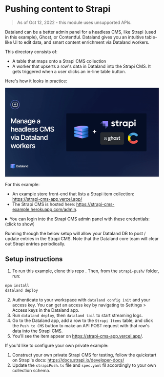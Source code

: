 # Pushing content to Strapi

> As of Oct 12, 2022 - this module uses unsupported APIs.

Dataland can be a better admin panel for a headless CMS, like Strapi (used in this example), Ghost, or Contentful. Dataland gives you an intuitive table-like UI to edit data, and smart content enrichment via Dataland workers.

This directory consists of:

- A table that maps onto a Strapi CMS collection
- A worker that upserts a row's data in Dataland into the Strapi CMS. It gets triggered when a user clicks an in-line table button.

Here's how it looks in practice:

![Strapi example overview](Strapi.gif)

For this example:

- An example store front-end that lists a Strapi item collection: https://strapi-cms-app.vercel.app/
- The Strapi CMS is hosted here: https://strapi-cms-example.herokuapp.com/admin.

<details>
<summary>You can login into the Strapi CMS admin panel with these credentials: (click to show)</summary>

- Username: `demo@demo.com`
- Password: `Demo123!`

</details>

Running through the below setup will allow your Dataland DB to post / update entries in the Strapi CMS. Note that the Dataland core team will clear out Strapi entries periodically.

## Setup instructions

1. To run this example, clone this repo . Then, from the `strapi-push/` folder, run:

```sh
npm install
dataland deploy
```

2. Authenticate to your workspace with `dataland config init` and your access key. You can get an access key by navigating to Settings > Access keys in the Dataland app.
3. Run `dataland deploy`, then `dataland tail` to start streaming logs.
4. Go to the Dataland app, add a row to the `Strapi Items` table, and click the `Push to CMS` button to make an API POST request with that row's data into the Strapi CMS.
5. You'll see the item appear on https://strapi-cms-app.vercel.app/.

If you'd like to configure your own private example:

1. Construct your own private Strapi CMS for testing, follow the quickstart on Strapi's docs: https://docs.strapi.io/developer-docs/
2. Update the `strapiPush.ts` file and `spec.yaml` fil accordingly to your own collection schema.
